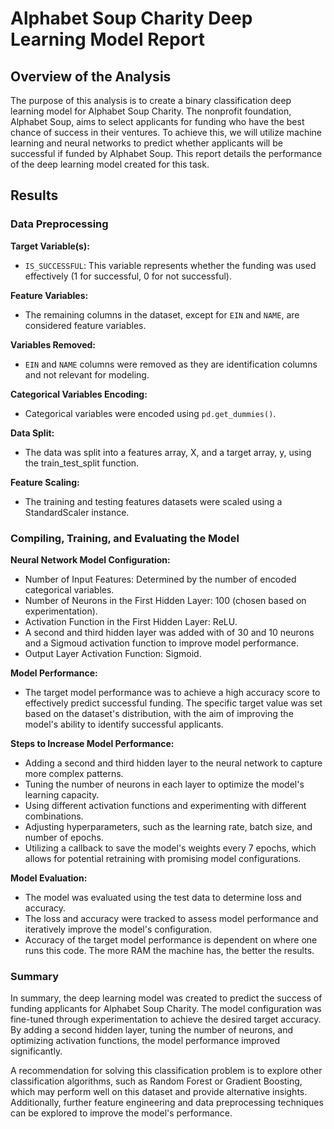 # Alphabet Soup Charity Deep Learning Model Report

## Overview of the Analysis

The purpose of this analysis is to create a binary classification deep learning model for Alphabet Soup Charity. The nonprofit foundation, Alphabet Soup, aims to select applicants for funding who have the best chance of success in their ventures. To achieve this, we will utilize machine learning and neural networks to predict whether applicants will be successful if funded by Alphabet Soup. This report details the performance of the deep learning model created for this task.

## Results

### Data Preprocessing

**Target Variable(s):**
- `IS_SUCCESSFUL`: This variable represents whether the funding was used effectively (1 for successful, 0 for not successful).

**Feature Variables:**
- The remaining columns in the dataset, except for `EIN` and `NAME`, are considered feature variables.

**Variables Removed:**
- `EIN` and `NAME` columns were removed as they are identification columns and not relevant for modeling.

**Categorical Variables Encoding:**
- Categorical variables were encoded using `pd.get_dummies()`.

**Data Split:**
- The data was split into a features array, X, and a target array, y, using the train_test_split function.

**Feature Scaling:**
- The training and testing features datasets were scaled using a StandardScaler instance.

### Compiling, Training, and Evaluating the Model

**Neural Network Model Configuration:**
- Number of Input Features: Determined by the number of encoded categorical variables.
- Number of Neurons in the First Hidden Layer: 100 (chosen based on experimentation).
- Activation Function in the First Hidden Layer: ReLU.
- A second and third hidden layer was added with of 30 and 10 neurons and a Sigmoud activation function to improve model performance.
- Output Layer Activation Function: Sigmoid.

**Model Performance:**
- The target model performance was to achieve a high accuracy score to effectively predict successful funding. The specific target value was set based on the dataset's distribution, with the aim of improving the model's ability to identify successful applicants.

**Steps to Increase Model Performance:**
- Adding a second and third hidden layer to the neural network to capture more complex patterns.
- Tuning the number of neurons in each layer to optimize the model's learning capacity.
- Using different activation functions and experimenting with different combinations.
- Adjusting hyperparameters, such as the learning rate, batch size, and number of epochs.
- Utilizing a callback to save the model's weights every 7 epochs, which allows for potential retraining with promising model configurations.

**Model Evaluation:**
- The model was evaluated using the test data to determine loss and accuracy.
- The loss and accuracy were tracked to assess model performance and iteratively improve the model's configuration.
- Accuracy of the target model performance is dependent on where one runs this code. The more RAM the machine has, the better the results.

### Summary

In summary, the deep learning model was created to predict the success of funding applicants for Alphabet Soup Charity. The model configuration was fine-tuned through experimentation to achieve the desired target accuracy. By adding a second hidden layer, tuning the number of neurons, and optimizing activation functions, the model performance improved significantly.

A recommendation for solving this classification problem is to explore other classification algorithms, such as Random Forest or Gradient Boosting, which may perform well on this dataset and provide alternative insights. Additionally, further feature engineering and data preprocessing techniques can be explored to improve the model's performance.

